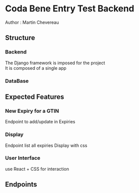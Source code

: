# Coda Bene Entry Test Backend
Author : Martin Chevereau

## Structure
### Backend
The Django framework is imposed for the project\
It is composed of a single app
### DataBase

## Expected Features

### New Expiry for a GTIN
Endpoint to add/update in Expiries

### Display
Endpoint list all expiries 
Display with css

### User Interface
use React + CSS for interaction


## Endpoints
